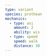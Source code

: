 ```yaml
---
type: variant
species: prothean
mechanics:
  - type: asi
    amount: 2
    ability: wis
  - type: speed
    speed: walk
    distance: 30
---
```

